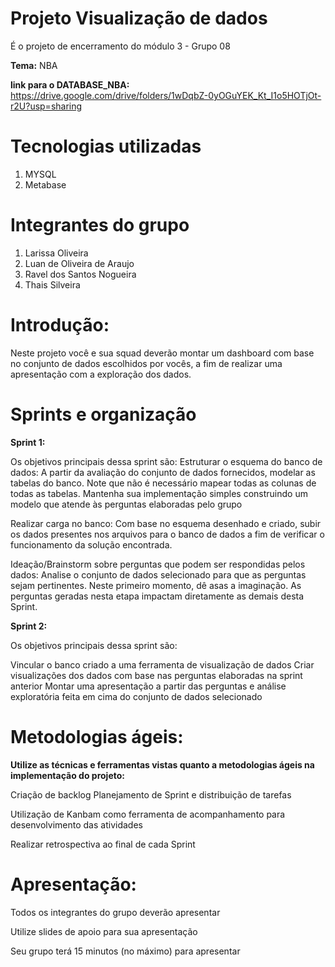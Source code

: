 # Projeto Visualização de dados

É o projeto de encerramento do módulo 3 - Grupo 08 

**Tema:** NBA 

**link para o DATABASE_NBA:** https://drive.google.com/drive/folders/1wDqbZ-0yOGuYEK_Kt_I1o5HOTjOt-r2U?usp=sharing


# Tecnologias utilizadas

1. MYSQL
2. Metabase


# Integrantes do grupo

1. Larissa Oliveira
3. Luan de Oliveira de Araujo
4. Ravel dos Santos Nogueira
5. Thais Silveira

# Introdução:

Neste projeto você e sua squad deverão montar um dashboard com base no conjunto de dados escolhidos
por vocês, a fim de realizar uma apresentação com a exploração dos dados.

# Sprints e organização

**Sprint 1:**

Os objetivos principais dessa sprint são:
Estruturar o esquema do banco de dados: A partir da avaliação do conjunto de dados fornecidos,
modelar as tabelas do banco. Note que não é necessário mapear todas as colunas de todas as
tabelas. Mantenha sua implementação simples construindo um modelo que atende às perguntas
elaboradas pelo grupo

Realizar carga no banco: Com base no esquema desenhado e criado, subir os dados presentes nos
arquivos para o banco de dados a fim de verificar o funcionamento da solução encontrada.

Ideação/Brainstorm sobre perguntas que podem ser respondidas pelos dados: Analise o conjunto de
dados selecionado para que as perguntas sejam pertinentes. Neste primeiro momento, dê asas a
imaginação. As perguntas geradas nesta etapa impactam diretamente as demais desta Sprint.

**Sprint 2:**

Os objetivos principais dessa sprint são:

Vincular o banco criado a uma ferramenta de visualização de dados
Criar visualizações dos dados com base nas perguntas elaboradas na sprint anterior
Montar uma apresentação a partir das perguntas e análise exploratória feita em cima do conjunto de
dados selecionado



# Metodologias ágeis:
**Utilize as técnicas e ferramentas vistas quanto a metodologias ágeis na implementação do projeto:**

Criação de backlog
Planejamento de Sprint e distribuição de tarefas

Utilização de Kanbam como ferramenta de acompanhamento para desenvolvimento das atividades

Realizar retrospectiva ao final de cada Sprint


# Apresentação:
Todos os integrantes do grupo deverão apresentar

Utilize slides de apoio para sua apresentação

Seu grupo terá 15 minutos (no máximo) para apresentar
